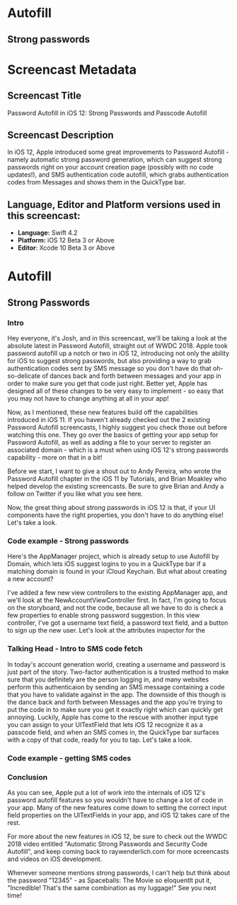 
# Autofill
## Strong passwords


# Screencast Metadata

## Screencast Title

Password Autofill in iOS 12: Strong Passwords and Passcode Autofill

## Screencast Description

In iOS 12, Apple introduced some great improvements to Password Autofill - namely automatic strong password generation, which can suggest strong passwords right on your account creation page (possibly with no code updates!), and SMS authentication code autofill, which grabs authentication codes from Messages and shows them in the QuickType bar.   

## Language, Editor and Platform versions used in this screencast:

* **Language:** Swift 4.2
* **Platform:** iOS 12 Beta 3 or Above
* **Editor**: Xcode 10 Beta 3 or Above



# Autofill
## Strong Passwords

### Intro

Hey everyone, it's Josh, and in this screencast, we'll be taking a look at the absolute latest in Password Autofill, straight out of WWDC 2018.  Apple took password autofill up a notch or two in iOS 12, introducing not only the ability for iOS to suggest strong passwords, but also providing a way to grab authentication codes sent by SMS message so you don't have do that oh-so-delicate of dances back and forth between messages and your app in order to make sure you get that code just right.  Better yet, Apple has designed all of these changes to be very easy to implement - so easy that you may not have to change anything at all in your app!

Now, as I mentioned, these new features build off the capabilities introduced in iOS 11.  If you haven't already checked out the 2 existing Password Autofill screencasts, I highly suggest you check those out before watching this one.  They go over the basics of getting your app setup for Password Autofill, as well as adding a file to your server to register an associated domain - which is a must when using iOS 12's strong passwords capability - more on that in a bit!

Before we start, I want to give a shout out to Andy Pereira, who wrote the Password Autofill chapter in the iOS 11 by Tutorials, and Brian Moakley who helped develop the existing screencasts.  Be sure to give Brian and Andy a follow on Twitter if you like what you see here.

Now, the great thing about strong passwords in iOS 12 is that, if your UI components have the right properties, you don't have to do anything else!  Let's take a look.

### Code example - Strong passwords

Here's the AppManager project, which is already setup to use Autofill by Domain, which lets iOS suggest logins to you in a QuickType bar if a matching domain is found in your iCloud Keychain.  But what about creating a new account?  

I've added a few new view controllers to the existing AppManager app, and we'll look at the NewAccountViewController first.  In fact, I'm going to focus on the storyboard, and not the code, because all we have to do is check a few properties to enable strong password suggestion.  In this view controller, I've got a username text field, a password text field, and a button to sign up the new user.  Let's look at the attributes inspector for the 




### Talking Head - Intro to SMS code fetch

In today's account generation world, creating a username and password is just part of the story.  Two-factor authentication is a trusted method to make sure that you definitely are the person logging in, and many websites perform this authenticaion by sending an SMS message containing a code that you have to validate against in the app.  The downside of this though is the dance back and forth between Messages and the app you're trying to put the code in to make sure you get it exactly right which can quickly get annoying.  Luckily, Apple has come to the rescue with another input type you can assign to your UITextField that lets iOS 12 recognize it as a passcode field, and when an SMS comes in, the QuickType bar surfaces with a copy of that code, ready for you to tap.  Let's take a look.  


### Code example - getting SMS codes




### Conclusion

As you can see, Apple put a lot of work into the internals of iOS 12's password autofill features so you wouldn't have to change a lot of code in your app.  Many of the new features come down to setting the correct input field properties on the UITextFields in your app, and iOS 12 takes care of the rest.  

For more about the new features in iOS 12, be sure to check out the WWDC 2018 video entitled "Automatic Strong Passwords and Security Code Autofill", and keep coming back to raywenderlich.com for more screencasts and videos on iOS development.  

Whenever someone mentions strong passwords, I can't help but think about the password "12345" - as Spaceballs: The Movie so eloquentlt put it, "Incredible! That's the same combination as my luggage!"  See you next time!






